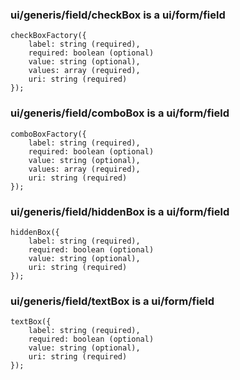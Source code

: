 ### ui/generis/field/checkBox is a ui/form/field
```
checkBoxFactory({
    label: string (required),
    required: boolean (optional)
    value: string (optional),
    values: array (required),
    uri: string (required)
});
```

### ui/generis/field/comboBox is a ui/form/field
```
comboBoxFactory({
    label: string (required),
    required: boolean (optional)
    value: string (optional),
    values: array (required),
    uri: string (required)
});
```

### ui/generis/field/hiddenBox is a ui/form/field
```
hiddenBox({
    label: string (required),
    required: boolean (optional)
    value: string (optional),
    uri: string (required)
});
```

### ui/generis/field/textBox is a ui/form/field
```
textBox({
    label: string (required),
    required: boolean (optional)
    value: string (optional),
    uri: string (required)
});
```